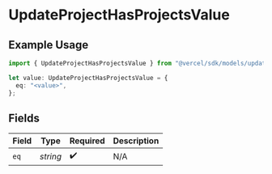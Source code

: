 # UpdateProjectHasProjectsValue

## Example Usage

```typescript
import { UpdateProjectHasProjectsValue } from "@vercel/sdk/models/updateprojectop.js";

let value: UpdateProjectHasProjectsValue = {
  eq: "<value>",
};
```

## Fields

| Field              | Type               | Required           | Description        |
| ------------------ | ------------------ | ------------------ | ------------------ |
| `eq`               | *string*           | :heavy_check_mark: | N/A                |